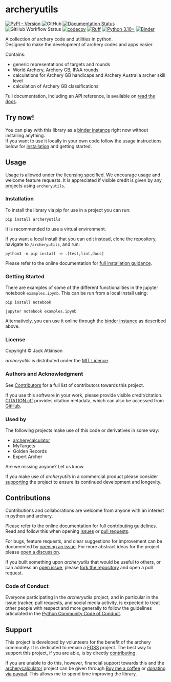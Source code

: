 # archeryutils

[![PyPI - Version](https://img.shields.io/pypi/v/archeryutils)](https://pypi.org/project/archeryutils)
![GitHub](https://img.shields.io/github/license/jatkinson1000/archeryutils)
[![Documentation Status](https://readthedocs.org/projects/archeryutils/badge/?version=latest)](https://archeryutils.readthedocs.io/en/latest/?badge=latest)
![GitHub Workflow Status](https://img.shields.io/github/actions/workflow/status/jatkinson1000/archeryutils/testing.yaml)
[![codecov](https://codecov.io/gh/jatkinson1000/archeryutils/branch/main/graph/badge.svg?token=AZU7G6H8T0)](https://codecov.io/gh/jatkinson1000/archeryutils)
[![Ruff](https://img.shields.io/endpoint?url=https://raw.githubusercontent.com/astral-sh/ruff/main/assets/badge/v2.json)](https://github.com/astral-sh/ruff)
[![Python 3.10+](https://img.shields.io/badge/python-3.10+-blue.svg)](https://www.python.org/downloads/)
[![Binder](https://mybinder.org/badge_logo.svg)](https://mybinder.org/v2/gh/jatkinson1000/archeryutils/main?labpath=examples.ipynb)

A collection of archery code and utilities in python.\
Designed to make the development of archery codes and apps easier.

Contains:
- generic representations of targets and rounds
- World Archery, Archery GB, IFAA rounds
- calculations for Archery GB handicaps and Archery Australia archer skill level
- calculation of Archery GB classifications

Full documentation, including an API reference, is available on
[read the docs](https://archeryutils.readthedocs.io).


## Try now!
You can play with this library as a
[binder instance](https://mybinder.org/v2/gh/jatkinson1000/archeryutils/main?labpath=examples.ipynb)
right now without installing anything.  
If you want to use it locally in your own code follow the usage instructions below for
[installation](#installation) and getting started.


## Usage
Usage is allowed under the [licensing specified](https://github.com/jatkinson1000/archeryutils#license).
We encourage usage and welcome feature requests.
It is appreciated if visible credit is given by any projects using `archeryutils`.

### Installation
To install the library via pip for use in a project you can run:

    pip install archeryutils

It is recommended to use a virtual environment.

If you want a local install that you can edit instead, clone the repository,
navigate to `/archeryutils`, and run:

    python3 -m pip install -e .[test,lint,docs]

Please refer to the online documentation for
[full installation guidance](https://archeryutils.readthedocs.io/en/latest/getting-started/installation.html).

### Getting Started
There are examples of some of the different functionalities in the jupyter notebook
`examples.ipynb`.
This can be run from a local install using:

    pip install notebook

    jupyter notebook examples.ipynb

Alternatively, you can use it online through the
[binder instance](https://mybinder.org/v2/gh/jatkinson1000/archeryutils/main?labpath=examples.ipynb)
as described above.

### License
Copyright &copy; Jack Atkinson

_archeryutils_ is distributed under the
[MIT Licence](https://github.com/jatkinson1000/archeryutils/blob/main/LICENSE).

### Authors and Acknowledgment
See [Contributors](https://github.com/jatkinson1000/archeryutils/graphs/contributors)
for a full list of contributors towards this project.

If you use this software in your work, please provide visible credit/citation.
[CITATION.cff](https://github.com/jatkinson1000/archeryutils/blob/main/CITATION.cff)
provides citation metadata, which can also be accessed from
[GitHub](https://github.com/jatkinson1000/archeryutils).

### Used by
The following projects make use of this code or derivatives in some way:

- [archerycalculator](https://archerycalculator.co.uk)
- MyTargets
- Golden Records
- Expert Archer

Are we missing anyone? Let us know.

If you make use of *archeryutils* in a commercial product please consider
[supporting](#support) the project to ensure its continued development and longevity.


## Contributions
Contributions and collaborations are welcome from anyone with an
interest in python and archery.

Please refer to the online documentation for full
[contributing guidelines](https://archeryutils.readthedocs.io/en/latest/develop/contributing.html).\
Read and follow this when opening
[issues](https://archeryutils.readthedocs.io/en/latest/develop/contributing.html#bug-reports-and-feature-requests)
or 
[pull requests](https://archeryutils.readthedocs.io/en/latest/develop/contributing.html#code-contributions).

For bugs, feature requests, and clear suggestions for improvement can be documented by
[opening an issue](https://github.com/jatkinson1000/archeryutils/issues).
For more abstract ideas for the project please
[open a discussion](https://github.com/jatkinson1000/archeryutils/discussions).

If you built something upon _archeryutils_ that would be useful to others, or can
address an [open issue](https://github.com/jatkinson1000/archeryutils/issues), please
[fork the repository](https://github.com/jatkinson1000/archeryutils/fork) and open a
pull request.

### Code of Conduct
Everyone participating in the _archeryutils_ project, and in particular in the
issue tracker, pull requests, and social media activity, is expected to treat other
people with respect and more generally to follow the guidelines articulated in the
[Python Community Code of Conduct](https://www.python.org/psf/codeofconduct/).


## Support
This project is developed by volunteers for the benefit of the archery community.
It is dedicated to remain a [FOSS](https://itsfoss.com/what-is-foss/) project.
The best way to support this project, if you are able, is by directly
[contributing](https://github.com/jatkinson1000/archeryutils/tree/project-documentation#contributions).

If you are unable to do this, however, financial support towards this and the
[archerycalculator](https://archerycalculator.co.uk) project can be given through
[Buy me a coffee](https://www.buymeacoffee.com/jackatkinsr) or
[donating via paypal](https://www.paypal.com/donate/?hosted_button_id=JEABJ3UJU4XD4).
This allows me to spend time improving the library.
